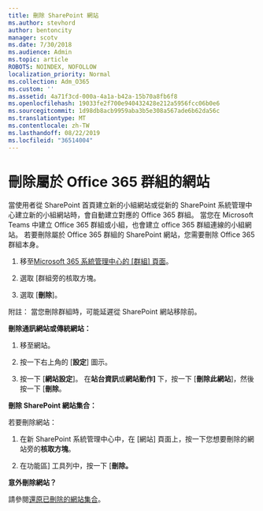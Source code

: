 ```yaml
---
title: 刪除 SharePoint 網站
ms.author: stevhord
author: bentoncity
manager: scotv
ms.date: 7/30/2018
ms.audience: Admin
ms.topic: article
ROBOTS: NOINDEX, NOFOLLOW
localization_priority: Normal
ms.collection: Adm_O365
ms.custom: ''
ms.assetid: 4a71f3cd-000a-4a1a-b42a-15b70a8fb6f8
ms.openlocfilehash: 19033fe2f700e940432428e212a5956fcc06b0e6
ms.sourcegitcommit: 1d98db8acb9959aba3b5e308a567ade6b62da56c
ms.translationtype: MT
ms.contentlocale: zh-TW
ms.lasthandoff: 08/22/2019
ms.locfileid: "36514004"
---
```

# <a name="delete-sites-that-belong-to-an-office-365-group"></a>刪除屬於 Office 365 群組的網站

當使用者從 SharePoint 首頁建立新的小組網站或從新的 SharePoint 系統管理中心建立新的小組網站時，會自動建立對應的 Office 365 群組。 當您在 Microsoft Teams 中建立 Office 365 群組或小組，也會建立 office 365 群組連線的小組網站。 若要刪除屬於 Office 365 群組的 SharePoint 網站，您需要刪除 Office 365 群組本身。 
  
1. 移至[Microsoft 365 系統管理中心的 [群組] 頁面](https://portal.office.com/adminportal/home#/groups)。
    
2. 選取 [群組旁的核取方塊。
    
3. 選取 [**刪除**]。
    
附註： 當您刪除群組時，可能延遲從 SharePoint 網站移除前。
  
**刪除通訊網站或傳統網站：**

1. 移至網站。
  
2. 按一下右上角的 [**設定**] 圖示。 
  
3. 按一下 [**網站設定**]。 在**站台資訊**或**網站動作]** 下，按一下 [**刪除此網站**]，然後按一下 [**刪除**。
  
**刪除 SharePoint 網站集合：**

若要刪除網站：
  
1. 在新 SharePoint 系統管理中心中，在 [網站] 頁面上，按一下您想要刪除的網站旁的**核取方塊**。 
    
2. 在功能區] 工具列中，按一下 [**刪除。**
    
**意外刪除網站？**

請參閱[還原已刪除的網站集合](https://go.microsoft.com/fwlink/?linkid=867660)。
  


